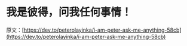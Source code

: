 # 我是彼得，问我任何事情！

原文：[https://dev.to/peterolayinka/i-am-peter-ask-me-anything-58cb](https://dev.to/peterolayinka/i-am-peter-ask-me-anything-58cb)